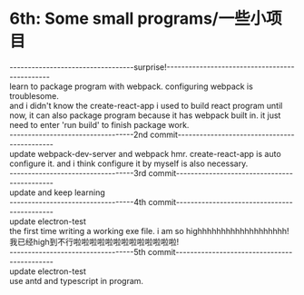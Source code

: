 # 6th: Some small programs/一些小项目
----------------------------------surprise!----------------------------------------------<br>
learn to package program with webpack. configuring webpack is troublesome.<br>
and i didn't know the create-react-app i used to build react program until now, it can also package program because it has webpack built in. it just need to enter 'run build' to finish package work.<br>
----------------------------------2nd commit--------------------------------------------<br>
update webpack-dev-server and webpack hmr. create-react-app is auto configure it. and i think configure it by myself is also necessary.<br>
----------------------------------3rd commit--------------------------------------------<br>
update and keep learning<br>
----------------------------------4th commit--------------------------------------------<br>
update electron-test<br>
the first time writing a working exe file. i am so highhhhhhhhhhhhhhhhhhh!<br>
我已经high到不行啦啦啦啦啦啦啦啦啦啦啦啦啦!<br>
----------------------------------5th commit--------------------------------------------<br>
update electron-test<br>
use antd and typescript in program.<br>

